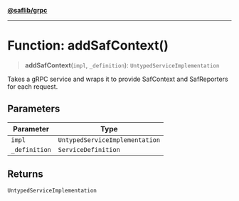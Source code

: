 [**@saflib/grpc**](../../index.md)

***

# Function: addSafContext()

> **addSafContext**(`impl`, `_definition`): `UntypedServiceImplementation`

Takes a gRPC service and wraps it to provide SafContext and SafReporters for each request.

## Parameters

| Parameter | Type |
| ------ | ------ |
| `impl` | `UntypedServiceImplementation` |
| `_definition` | `ServiceDefinition` |

## Returns

`UntypedServiceImplementation`
